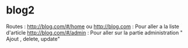 # blog2
Routes : 
http://blog.com/#/home  ou  http://blog.com : Pour aller a la liste  d'article
http://blog.com/#/admin : Pour aller sur la partie administration " Ajout , delete, update"
